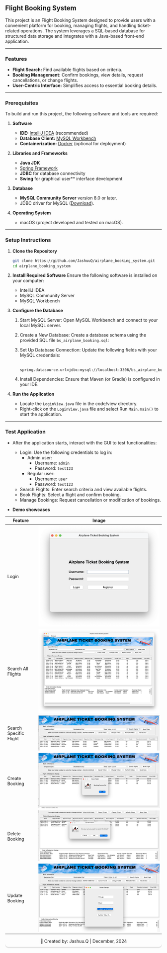 ## Flight Booking System

This project is an Flight Booking System designed to provide users with a convenient platform for booking, managing flights, and handling ticket-related operations. The system leverages a SQL-based database for structured data storage and integrates with a Java-based front-end application.


---

### Features

- **Flight Search:** Find available flights based on criteria.
- **Booking Management:** Confirm bookings, view details, request cancellations, or change flights.
- **User-Centric Interface:** Simplifies access to essential booking details.

---
### Prerequisites

To build and run this project, the following software and tools are required:

1. **Software**
   - **IDE:** [IntelliJ IDEA](https://www.jetbrains.com/idea/) (recommended)
   - **Database Client:** [MySQL Workbench](https://dev.mysql.com/downloads/workbench/)
   - **Containerization:** [Docker](https://www.docker.com/products/docker-desktop) (optional for deployment)

2. **Libraries and Frameworks**
   - **Java JDK**
   - [Spring Framework](https://spring.io/)
   - **JDBC** for database connectivity
   - **Swing** for graphical user** interface development

3. **Database**
   - **MySQL Community Server** version 8.0 or later.
   - JDBC driver for MySQL ([Download](https://dev.mysql.com/downloads/connector/j/)).

4. **Operating System**
   - macOS (project developed and tested on macOS).

---

### Setup Instructions

1. **Clone the Repository**
   ```bash
   git clone https://github.com/JashuuQ/airplane_booking_system.git
   cd airplane_booking_system
   ```

2. **Install Required Software**
    Ensure the following software is installed on your computer:
    - IntelliJ IDEA
    - MySQL Community Server
    - MySQL Workbench

3. **Configure the Database**

   1. Start MySQL Server: Open MySQL Workbench and connect to your local MySQL server.
      
   2. Create a New Database: Create a database schema using the provided SQL file `bs_airplane_booking.sql`:
      
   3. Set Up Database Connection:
      Update the following fields with your MySQL credentials:
      ```properties
        spring.datasource.url=jdbc:mysql://localhost:3306/bs_airplane_booking
      ```

   4. Install Dependencies: Ensure that Maven (or Gradle) is configured in your IDE.
   
4. **Run the Application**
   - Locate the `LoginView.java` file in the code/view directory.
   - Right-click on the `LoginView.java` file and select Run `Main.main()` to start the application.
  
---

### Test Application

- After the application starts, interact with the GUI to test functionalities:
  - Login: Use the following credentials to log in:
     - Admin user:
       - Username: `admin`
       - Password: `test123`
     - Regular user:
       - Username: `user`
       - Password: `test123`
  - Search Flights: Enter search criteria and view available flights.
  - Book Flights: Select a flight and confirm booking.
  - Manage Bookings: Request cancellation or modification of bookings.

- **Demo showcases**

| Feature                | Image                              |
|------------------------|-------------------------------------|
| Login                  | ![Login](img/login.jpg)      |
| Search All Flights     | ![SearchAll](img/SearchAll.jpg) |
| Search Specific Flight | ![SearchOne](img/SearchOne.jpg) |
| Create Booking         | ![Create](img/Create.jpg)    |
| Delete Booking         | ![Delete](img/Delete.jpg)    |
| Update Booking         | ![Update](img/Update.jpg)    |


<div align="center" style="box-shadow: 0px 4px 1px rgba(0, 0, 0, 0.1); padding: 10px 20px; border-radius: 10px; margin-top: -10px;">
👤 Created by: Jashuu.Q | December, 2024
</div>



